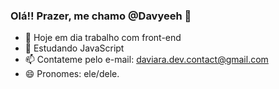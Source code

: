 ### Olá!! Prazer, me chamo @Davyeeh 👋

- 🔭 Hoje em dia trabalho com front-end
- 🌱 Estudando JavaScript
- 📫 Contateme pelo e-mail: daviara.dev.contact@gmail.com
- 😄 Pronomes: ele/dele.
